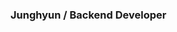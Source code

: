 ### Junghyun / Backend Developer

<!--
* 🌱 I'm currently working on **Transportation Card Recharge Payment App Projects**.
* 🌈 I'm interested in **handling large volumes of traffic**.
* ✍ So I'm currently studying **Concurrency Control in a Multi-Threaded Environment** and **Spring AOP**.
* 📫 How to reach me: tazdev@naver.com

## 정현 / Backend Developer
### 🌱 Currently Doing
+ 
### 🌼 Interest
+ java
+ spring
![Anurag's GitHub stats](https://github-readme-stats.vercel.app/api?username=junghyun&theme=vue&show_icons=true)

<p align="center">
  <img src="https://capsule-render.vercel.app/api?type=waving&color=3DDC84&height=190&section=header&text=Hi! I'm Junghyun&fontSize=50" />
</p>


😎 **Tech Stack** 😎

<img src="https://img.shields.io/badge/Java-007396?style=flat&logo=Java&logoColor=white"/></a>
<img src="https://img.shields.io/badge/Spring Boot-6DB33F?style=flat&logo=SpringBoot&logoColor=white"/></a>
<img src="https://img.shields.io/badge/Gradle-02303A?style=flat&logo=Gradle&logoColor=white"/></a>
<img src="https://img.shields.io/badge/MariaDB-003545?style=flat&logo=MariaDB&logoColor=white"/></a>


🐍 **1 Day 1 Commit**
![snake gif](https://github.com/taz-dev/taz-dev/blob/output/github-contribution-grid-snake.gif)


--!>


